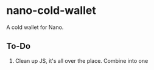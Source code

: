 # nano-cold-wallet
A cold wallet for Nano.

## To-Do
  1. Clean up JS, it's all over the place. Combine into one <script> tag, except the libraries.
  2. Add JS that sets the image. Right now there are three identical base64 images.
  3. Add support for broadcasting state/recieve blocks.
  4. Add client side validation.
  5. Make proper UI.
